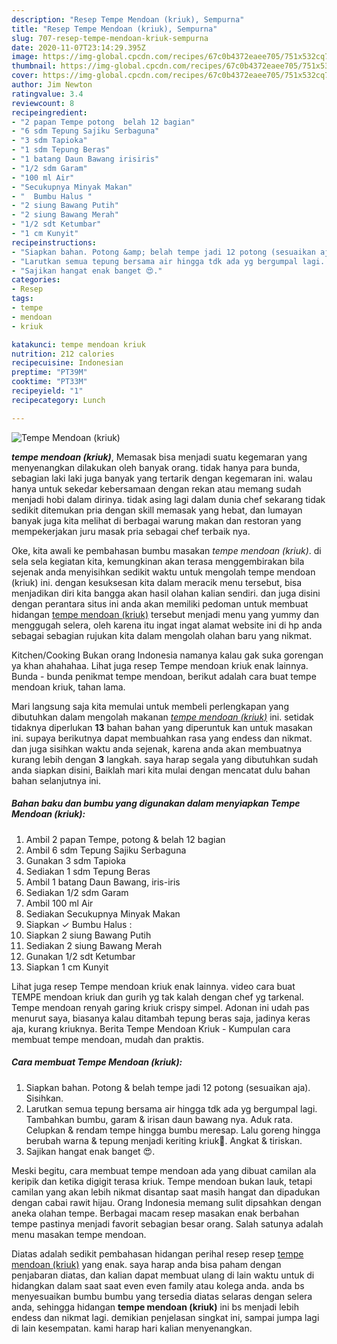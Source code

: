 ```yaml
---
description: "Resep Tempe Mendoan (kriuk), Sempurna"
title: "Resep Tempe Mendoan (kriuk), Sempurna"
slug: 707-resep-tempe-mendoan-kriuk-sempurna
date: 2020-11-07T23:14:29.395Z
image: https://img-global.cpcdn.com/recipes/67c0b4372eaee705/751x532cq70/tempe-mendoan-kriuk-foto-resep-utama.jpg
thumbnail: https://img-global.cpcdn.com/recipes/67c0b4372eaee705/751x532cq70/tempe-mendoan-kriuk-foto-resep-utama.jpg
cover: https://img-global.cpcdn.com/recipes/67c0b4372eaee705/751x532cq70/tempe-mendoan-kriuk-foto-resep-utama.jpg
author: Jim Newton
ratingvalue: 3.4
reviewcount: 8
recipeingredient:
- "2 papan Tempe potong  belah 12 bagian"
- "6 sdm Tepung Sajiku Serbaguna"
- "3 sdm Tapioka"
- "1 sdm Tepung Beras"
- "1 batang Daun Bawang irisiris"
- "1/2 sdm Garam"
- "100 ml Air"
- "Secukupnya Minyak Makan"
- "  Bumbu Halus "
- "2 siung Bawang Putih"
- "2 siung Bawang Merah"
- "1/2 sdt Ketumbar"
- "1 cm Kunyit"
recipeinstructions:
- "Siapkan bahan. Potong &amp; belah tempe jadi 12 potong (sesuaikan aja). Sisihkan."
- "Larutkan semua tepung bersama air hingga tdk ada yg bergumpal lagi. Tambahkan bumbu, garam &amp; irisan daun bawang nya. Aduk rata. Celupkan &amp; rendam tempe hingga bumbu meresap. Lalu goreng hingga berubah warna &amp; tepung menjadi keriting kriuk🤭. Angkat &amp; tiriskan."
- "Sajikan hangat enak banget 😍."
categories:
- Resep
tags:
- tempe
- mendoan
- kriuk

katakunci: tempe mendoan kriuk 
nutrition: 212 calories
recipecuisine: Indonesian
preptime: "PT39M"
cooktime: "PT33M"
recipeyield: "1"
recipecategory: Lunch

---
```



![Tempe Mendoan (kriuk)](https://img-global.cpcdn.com/recipes/67c0b4372eaee705/751x532cq70/tempe-mendoan-kriuk-foto-resep-utama.jpg)

<b><i>tempe mendoan (kriuk)</i></b>, Memasak bisa menjadi suatu kegemaran yang menyenangkan dilakukan oleh banyak orang. tidak hanya para bunda, sebagian laki laki juga banyak yang tertarik dengan kegemaran ini. walau hanya untuk sekedar kebersamaan dengan rekan atau memang sudah menjadi hobi dalam dirinya. tidak asing lagi dalam dunia chef sekarang tidak sedikit ditemukan pria dengan skill memasak yang hebat, dan lumayan banyak juga kita melihat di berbagai warung makan dan restoran yang mempekerjakan juru masak pria sebagai chef terbaik nya.

Oke, kita awali ke pembahasan bumbu masakan <i>tempe mendoan (kriuk)</i>. di sela sela kegiatan kita, kemungkinan akan terasa menggembirakan bila sejenak anda menyisihkan sedikit waktu untuk mengolah tempe mendoan (kriuk) ini. dengan kesuksesan kita dalam meracik menu tersebut, bisa menjadikan diri kita bangga akan hasil olahan kalian sendiri. dan juga disini dengan perantara situs ini anda akan memiliki pedoman untuk membuat hidangan <u>tempe mendoan (kriuk)</u> tersebut menjadi menu yang yummy dan menggugah selera, oleh karena itu ingat ingat alamat website ini di hp anda sebagai sebagian rujukan kita dalam mengolah olahan baru yang nikmat.

Kitchen/Cooking Bukan orang Indonesia namanya kalau gak suka gorengan ya khan ahahahaa. Lihat juga resep Tempe mendoan kriuk enak lainnya. Bunda - bunda penikmat tempe mendoan, berikut adalah cara buat tempe mendoan kriuk, tahan lama.


Mari langsung saja kita memulai untuk membeli perlengkapan yang dibutuhkan dalam mengolah makanan <u><i>tempe mendoan (kriuk)</i></u> ini. setidak tidaknya diperlukan <b>13</b> bahan bahan yang diperuntuk kan untuk masakan ini. supaya berikutnya dapat membuahkan rasa yang endess dan nikmat. dan juga sisihkan waktu anda sejenak, karena anda akan membuatnya kurang lebih dengan <b>3</b> langkah. saya harap segala yang dibutuhkan sudah anda siapkan disini, Baiklah mari kita mulai dengan mencatat dulu bahan bahan selanjutnya ini.

<!--inarticleads1-->

##### Bahan baku dan bumbu yang digunakan dalam menyiapkan Tempe Mendoan (kriuk):

1. Ambil 2 papan Tempe, potong &amp; belah 12 bagian
1. Ambil 6 sdm Tepung Sajiku Serbaguna
1. Gunakan 3 sdm Tapioka
1. Sediakan 1 sdm Tepung Beras
1. Ambil 1 batang Daun Bawang, iris-iris
1. Sediakan 1/2 sdm Garam
1. Ambil 100 ml Air
1. Sediakan Secukupnya Minyak Makan
1. Siapkan  ✓ Bumbu Halus :
1. Siapkan 2 siung Bawang Putih
1. Sediakan 2 siung Bawang Merah
1. Gunakan 1/2 sdt Ketumbar
1. Siapkan 1 cm Kunyit


Lihat juga resep Tempe mendoan kriuk enak lainnya. video cara buat TEMPE mendoan kriuk dan gurih yg tak kalah dengan chef yg tarkenal. Tempe mendoan renyah garing kriuk crispy simpel. Adonan ini udah pas menurut saya, biasanya kalau ditambah tepung beras saja, jadinya keras aja, kurang kriuknya. Berita Tempe Mendoan Kriuk - Kumpulan cara membuat tempe mendoan, mudah dan praktis. 

<!--inarticleads2-->

##### Cara membuat Tempe Mendoan (kriuk):

1. Siapkan bahan. Potong &amp; belah tempe jadi 12 potong (sesuaikan aja). Sisihkan.
1. Larutkan semua tepung bersama air hingga tdk ada yg bergumpal lagi. Tambahkan bumbu, garam &amp; irisan daun bawang nya. Aduk rata. Celupkan &amp; rendam tempe hingga bumbu meresap. Lalu goreng hingga berubah warna &amp; tepung menjadi keriting kriuk🤭. Angkat &amp; tiriskan.
1. Sajikan hangat enak banget 😍.


Meski begitu, cara membuat tempe mendoan ada yang dibuat camilan ala keripik dan ketika digigit terasa kriuk. Tempe mendoan bukan lauk, tetapi camilan yang akan lebih nikmat disantap saat masih hangat dan dipadukan dengan cabai rawit hijau. Orang Indonesia memang sulit dipsahkan dengan aneka olahan tempe. Berbagai macam resep masakan enak berbahan tempe pastinya menjadi favorit sebagian besar orang. Salah satunya adalah menu masakan tempe mendoan. 

Diatas adalah sedikit pembahasan hidangan perihal resep resep <u>tempe mendoan (kriuk)</u> yang enak. saya harap anda bisa paham dengan penjabaran diatas, dan kalian dapat membuat ulang di lain waktu untuk di hidangkan dalam saat saat even even family atau kolega anda. anda bs menyesuaikan bumbu bumbu yang tersedia diatas selaras dengan selera anda, sehingga hidangan <b>tempe mendoan (kriuk)</b> ini bs menjadi lebih endess dan nikmat lagi. demikian penjelasan singkat ini, sampai jumpa lagi di lain kesempatan. kami harap hari kalian menyenangkan.
